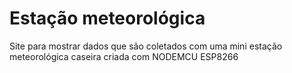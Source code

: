 # Estação meteorológica
Site para mostrar dados que são coletados com uma mini estação meteorológica caseira criada com NODEMCU ESP8266
